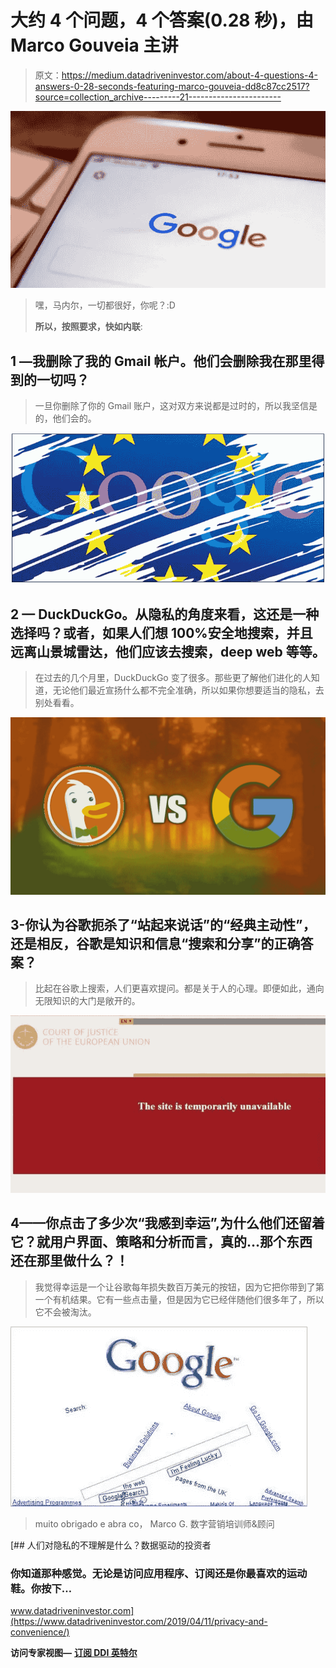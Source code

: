 # 大约 4 个问题，4 个答案(0.28 秒)，由 Marco Gouveia 主讲

> 原文：<https://medium.datadriveninvestor.com/about-4-questions-4-answers-0-28-seconds-featuring-marco-gouveia-dd8c87cc2517?source=collection_archive---------21----------------------->

![](img/d429bdf285adaffd7ad81c4229020f56.png)

> 嘿，马内尔，一切都很好，你呢？:D
> 
> **所以，按照要求，快如内联**:

## 1 —我删除了我的 Gmail 帐户。他们会删除我在那里得到的一切吗？

> 一旦你删除了你的 Gmail 账户，这对双方来说都是过时的，所以我坚信是的，他们会的。

![](img/c444f5e85cb1c24bc55c5ccb4e385515.png)

## 2 — DuckDuckGo。从隐私的角度来看，这还是一种选择吗？或者，如果人们想 100%安全地搜索，并且远离山景城雷达，他们应该去搜索，deep web 等等。

> 在过去的几个月里，DuckDuckGo 变了很多。那些更了解他们进化的人知道，无论他们最近宣扬什么都不完全准确，所以如果你想要适当的隐私，去别处看看。

![](img/c895120c04b7303dbff82cdf9422bba4.png)

## 3-你认为谷歌扼杀了“站起来说话”的“经典主动性”，还是相反，谷歌是知识和信息“搜索和分享”的正确答案？

> 比起在谷歌上搜索，人们更喜欢提问。都是关于人的心理。即便如此，通向无限知识的大门是敞开的。

![](img/42232b0225310453a071215e38e1c831.png)

## 4——你点击了多少次“我感到幸运”,为什么他们还留着它？就用户界面、策略和分析而言，真的…那个东西还在那里做什么？！

> 我觉得幸运是一个让谷歌每年损失数百万美元的按钮，因为它把你带到了第一个有机结果。它有一些点击量，但是因为它已经伴随他们很多年了，所以它不会被淘汰。

![](img/787122b1cc6db86ecf60ddcd9960d2e7.png)

> muito obrigado e abra co，
> Marco G.
> 数字营销培训师&顾问

[](https://www.datadriveninvestor.com/2019/04/11/privacy-and-convenience/) [## 人们对隐私的不理解是什么？数据驱动的投资者

### 你知道那种感觉。无论是访问应用程序、订阅还是你最喜欢的运动鞋。你按下…

www.datadriveninvestor.com](https://www.datadriveninvestor.com/2019/04/11/privacy-and-convenience/) 

**访问专家视图—** [**订阅 DDI 英特尔**](https://datadriveninvestor.com/ddi-intel)